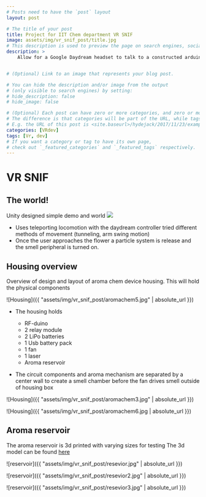 ```yaml
---
# Posts need to have the `post` layout
layout: post

# The title of your post
title: Project for IIT Chem department VR SNIF
image: assets/img/vr_snif_post/title.jpg
# This description is used to preview the page on search engines, social media, etc.
description: >
    Allow for a Google Daydream headset to talk to a constructed arduino circuit via BLE. The project uses Unity to make a world that can trigger a physical device to produce smells


# (Optional) Link to an image that represents your blog post.

# You can hide the description and/or image from the output
# (only visible to search engines) by setting:
# hide_description: false
# hide_image: false

# (Optional) Each post can have zero or more categories, and zero or more tags.
# The difference is that categories will be part of the URL, while tags will not.
# E.g. the URL of this post is <site.baseurl>/hydejack/2017/11/23/example-content/
categories: [VRdev]
tags: [Vr, dev]
# If you want a category or tag to have its own page,
# check out `_featured_categories` and `_featured_tags` respectively.
---
```


# VR SNIF

## The world!

Unity designed simple demo and world
[![](http://img.youtube.com/vi/xfMZ9TJ_XZI/0.jpg)](http://www.youtube.com/watch?v=xfMZ9TJ_XZI "Vr Sniff")

- Uses teleporting locomotion with the daydream controller tried different methods of movement (tunneling, arm swing motion)
- Once the user approaches the flower a particle system is release and the smell peripheral is turned on.

## Housing overview

Overview of design and layout of aroma chem device housing. This will hold the physical components

![Housing]({{ "assets/img/vr_snif_post/aromachem5.jpg" | absolute_url }})

- The housing holds
    - RF-duino
    - 2 relay module
    - 2 LiPo batteries
    - 1 Usb battery pack 
    - 1 fan
    - 1 laser
    - Aroma reservoir

- The circuit components and aroma mechanism are separated by a center wall to create a smell chamber before the fan drives smell outside of housing box

![Housing]({{ "assets/img/vr_snif_post/aromachem3.jpg" | absolute_url }})

![Housing]({{ "assets/img/vr_snif_post/aromachem6.jpg | absolute_url }})

## Aroma reservoir
The aroma reservoir is 3d printed with varying sizes for testing
The 3d model can be found [here](https://github.com/illinoistech-itm/aroma-chem/blob/master/3D-Printing/Sample-container-height-X2vsX1.stl)


![reservoir]({{ "assets/img/vr_snif_post/resevior.jpg" | absolute_url }})

![reservoir]({{ "assets/img/vr_snif_post/resevior2.jpg" | absolute_url }})

![reservoir]({{ "assets/img/vr_snif_post/resevior3.jpg" | absolute_url }})